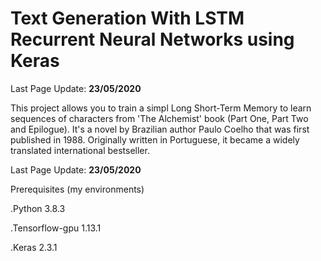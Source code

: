 # Text Generation With LSTM Recurrent Neural Networks using Keras

Last Page Update: **23/05/2020**


 This project allows you to train a simpl Long Short-Term Memory to learn sequences of characters from 'The Alchemist' book (Part One, Part Two and Epilogue). It's a novel by Brazilian author Paulo Coelho that was first published in 1988. Originally written in Portuguese, it became a widely translated international bestseller.
 
 
 Last Page Update: **23/05/2020**
 
 Prerequisites (my environments)
 
 .Python 3.8.3 
 
 .Tensorflow-gpu 1.13.1
 
 .Keras 2.3.1 
